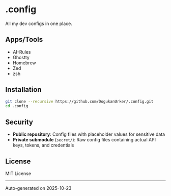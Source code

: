 # .config

All my dev configs in one place.

## Apps/Tools

- AI-Rules
- Ghostty
- Homebrew
- Zed
- zsh

## Installation

```bash
git clone --recursive https://github.com/DogukanUrker/.config.git
cd .config
```

## Security

- **Public repository**: Config files with placeholder values for sensitive data
- **Private submodule** (`secret/`): Raw config files containing actual API keys, tokens, and credentials

## License

MIT License

---

Auto-generated on 2025-10-23